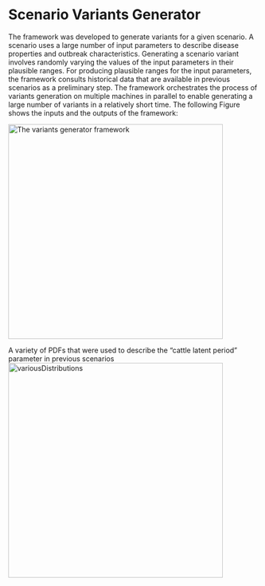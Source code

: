# Scenario Variants Generator
The framework was developed to generate variants for a given scenario. 
A scenario uses a large number of input parameters to describe disease properties and outbreak characteristics. Generating a scenario variant involves randomly varying the values of the input parameters in their plausible ranges. For producing plausible ranges for the input parameters, the framework consults historical data that are available in previous scenarios as a preliminary step. The framework orchestrates the process of variants generation on multiple machines in parallel to enable generating a large number of variants in a relatively short time. The following Figure shows the inputs and the outputs of the framework: 


<img width="431" alt="The variants generator framework" src="https://user-images.githubusercontent.com/40745827/86494017-ee298600-bd30-11ea-9cc8-3e2452a374b2.png">

A variety of PDFs that were used to describe the “cattle latent period” parameter in previous scenarios
<img width="431" alt="variousDistributions" src="https://user-images.githubusercontent.com/40745827/86493835-4744ea00-bd30-11ea-93be-719f85d89c51.png">

